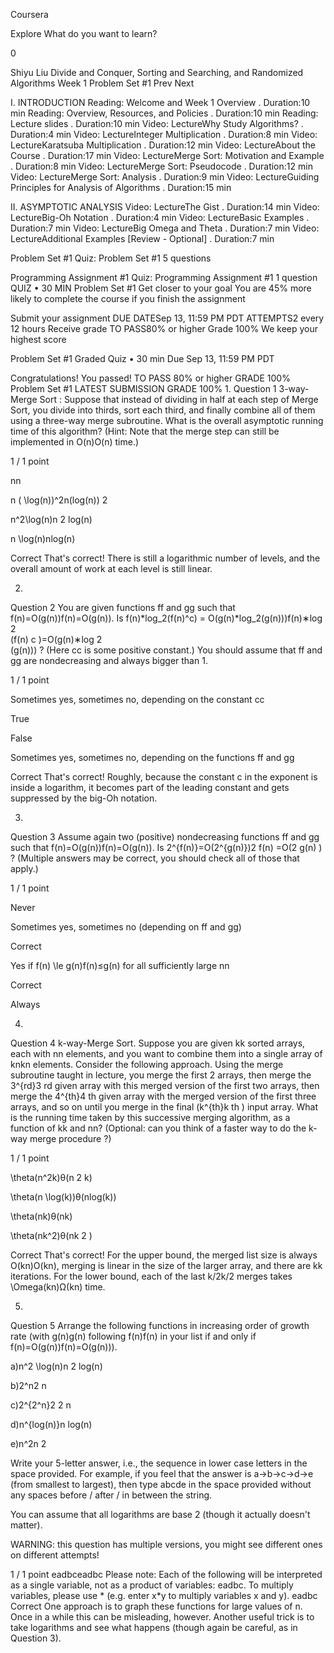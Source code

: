 Coursera

Explore
What do you want to learn?

0


Shiyu Liu
Divide and Conquer, Sorting and Searching, and Randomized Algorithms
Week 1
Problem Set #1
Prev
Next

I. INTRODUCTION
Reading: Welcome and Week 1 Overview
. Duration:10 min
Reading: Overview, Resources, and Policies
. Duration:10 min
Reading: Lecture slides
. Duration:10 min
Video: LectureWhy Study Algorithms?
. Duration:4 min
Video: LectureInteger Multiplication
. Duration:8 min
Video: LectureKaratsuba Multiplication
. Duration:12 min
Video: LectureAbout the Course
. Duration:17 min
Video: LectureMerge Sort: Motivation and Example
. Duration:8 min
Video: LectureMerge Sort: Pseudocode
. Duration:12 min
Video: LectureMerge Sort: Analysis
. Duration:9 min
Video: LectureGuiding Principles for Analysis of Algorithms
. Duration:15 min

II. ASYMPTOTIC ANALYSIS
Video: LectureThe Gist
. Duration:14 min
Video: LectureBig-Oh Notation
. Duration:4 min
Video: LectureBasic Examples
. Duration:7 min
Video: LectureBig Omega and Theta
. Duration:7 min
Video: LectureAdditional Examples [Review - Optional]
. Duration:7 min

Problem Set #1
Quiz: Problem Set #1
5 questions

Programming Assignment #1
Quiz: Programming Assignment #1
1 question
QUIZ • 30 MIN
Problem Set #1
Get closer to your goal
You are 45% more likely to complete the course if you finish the assignment

Submit your assignment
DUE DATESep 13, 11:59 PM PDT
ATTEMPTS2 every 12 hours
Receive grade
TO PASS80% or higher
Grade
100%
We keep your highest score



Problem Set #1
Graded Quiz • 30 min
Due Sep 13, 11:59 PM PDT

Congratulations! You passed!
TO PASS 80% or higher
GRADE
100%
Problem Set #1
LATEST SUBMISSION GRADE
100%
1.
Question 1
3-way-Merge Sort : Suppose that instead of dividing in half at each step of Merge Sort, you divide into thirds, sort each third, and finally combine all of them using a three-way merge subroutine. What is the overall asymptotic running time of this algorithm? (Hint: Note that the merge step can still be implemented in O(n)O(n) time.)

1 / 1 point

nn


n ( \log(n))^2n(log(n)) 
2
 


n^2\log(n)n 
2
 log(n)


n \log(n)nlog(n)

Correct
That's correct! There is still a logarithmic number of levels, and the overall amount of work at each level is still linear.

2.
Question 2
You are given functions ff and gg such that f(n)=O(g(n))f(n)=O(g(n)). Is f(n)*log_2(f(n)^c) = O(g(n)*log_2(g(n)))f(n)∗log 
2
​	
 (f(n) 
c
 )=O(g(n)∗log 
2
​	
 (g(n))) ? (Here cc is some positive constant.) You should assume that ff and gg are nondecreasing and always bigger than 1.

1 / 1 point

Sometimes yes, sometimes no, depending on the constant cc


True


False


Sometimes yes, sometimes no, depending on the functions ff and gg

Correct
That's correct! Roughly, because the constant c in the exponent is inside a logarithm, it becomes part of the leading constant and gets suppressed by the big-Oh notation.

3.
Question 3
Assume again two (positive) nondecreasing functions ff and gg such that f(n)=O(g(n))f(n)=O(g(n)). Is 2^{f(n)}=O(2^{g(n)})2 
f(n)
 =O(2 
g(n)
 ) ? (Multiple answers may be correct, you should check all of those that apply.)

1 / 1 point

Never


Sometimes yes, sometimes no (depending on ff and gg)

Correct

Yes if f(n) \le g(n)f(n)≤g(n) for all sufficiently large nn

Correct

Always

4.
Question 4
k-way-Merge Sort. Suppose you are given kk sorted arrays, each with nn elements, and you want to combine them into a single array of knkn elements. Consider the following approach. Using the merge subroutine taught in lecture, you merge the first 2 arrays, then merge the 3^{rd}3 
rd
  given array with this merged version of the first two arrays, then merge the 4^{th}4 
th
  given array with the merged version of the first three arrays, and so on until you merge in the final (k^{th}k 
th
 ) input array. What is the running time taken by this successive merging algorithm, as a function of kk and nn? (Optional: can you think of a faster way to do the k-way merge procedure ?)

1 / 1 point

\theta(n^2k)θ(n 
2
 k)


\theta(n \log(k))θ(nlog(k))


\theta(nk)θ(nk)


\theta(nk^2)θ(nk 
2
 )

Correct
That's correct! For the upper bound, the merged list size is always O(kn)O(kn), merging is linear in the size of the larger array, and there are kk iterations. For the lower bound, each of the last k/2k/2 merges takes \Omega(kn)Ω(kn) time.

5.
Question 5
Arrange the following functions in increasing order of growth rate (with g(n)g(n) following f(n)f(n) in your list if and only if f(n)=O(g(n))f(n)=O(g(n))).

a)n^2 \log(n)n 
2
 log(n)

b)2^n2 
n
 

c)2^{2^n}2 
2 
n
 
 

d)n^{log(n)}n 
log(n)
 

e)n^2n 
2
 

Write your 5-letter answer, i.e., the sequence in lower case letters in the space provided. For example, if you feel that the answer is a->b->c->d->e (from smallest to largest), then type abcde in the space provided without any spaces before / after / in between the string.

You can assume that all logarithms are base 2 (though it actually doesn't matter).

WARNING: this question has multiple versions, you might see different ones on different attempts!

1 / 1 point
eadbceadbc
Please note: Each of the following will be interpreted as a single variable, not as a product of variables: eadbc. To multiply variables, please use * (e.g. enter x*y to multiply variables x and y).
eadbc
Correct
One approach is to graph these functions for large values of n. Once in a while this can be misleading, however. Another useful trick is to take logarithms and see what happens (though again be careful, as in Question 3).

